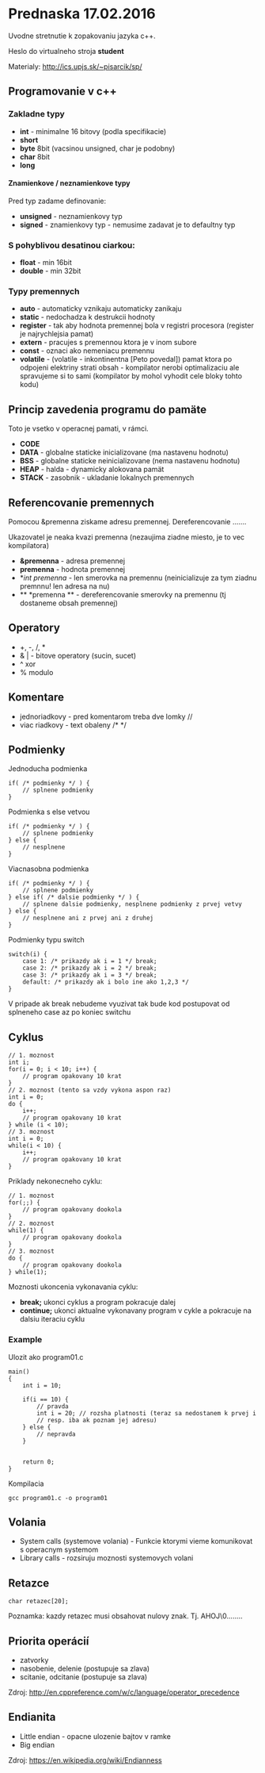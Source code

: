 # Prednaska 17.02.2016

Uvodne stretnutie k zopakovaniu jazyka c++.

Heslo do virtualneho stroja **student**

Materialy: http://ics.upjs.sk/~pisarcik/sp/

## Programovanie v c++

### Zakladne typy

* **int** - minimalne 16 bitovy (podla specifikacie)
* **short**
* **byte** 8bit (vacsinou unsigned, char je podobny)
* **char** 8bit
* **long**

#### Znamienkove / neznamienkove typy

Pred typ zadame definovanie:

* **unsigned** - neznamienkovy typ
* **signed** - znamienkovy typ - nemusime zadavat je to defaultny typ

### S pohyblivou desatinou ciarkou:

* **float** - min 16bit
* **double** - min 32bit

### Typy premennych

* **auto** - automaticky vznikaju automaticky zanikaju
* **static** - nedochadza k destrukcii hodnoty
* **register** - tak aby hodnota premennej bola v registri procesora (register je najrychlejsia pamat)
* **extern** - pracujes s premennou ktora je v inom subore
* **const** - oznaci ako nemeniacu premennu
* **volatile** - (volatile - inkontinentna [Peto povedal]) pamat ktora po odpojeni elektriny strati obsah - kompilator nerobi optimalizaciu ale spravujeme si to sami (kompilator by mohol vyhodit cele bloky tohto kodu)

## Princip zavedenia programu do pamäte

Toto je vsetko v operacnej pamati, v rámci.

* **CODE**
* **DATA** - globalne staticke inicializovane (ma nastavenu hodnotu)
* **BSS** - globalne staticke neinicializovane (nema nastavenu hodnotu)
* **HEAP** - halda - dynamicky alokovana pamät
* **STACK** - zasobnik - ukladanie lokalnych premennych

## Referencovanie premennych

Pomocou &premenna ziskame adresu premennej. 
Dereferencovanie .......

Ukazovatel je neaka kvazi premenna (nezaujima ziadne miesto, je to vec kompilatora)

* **&premenna** - adresa premennej
* **premenna** - hodnota premennej
* **int *premenna** - len smerovka na premennu (neinicializuje za tym ziadnu premnnu! len adresa na nu)
* ** *premenna ** - dereferencovanie smerovky na premennu (tj dostaneme obsah premennej)

## Operatory

* +, -, /, *
* & | - bitove operatory (sucin, sucet)
* ^ xor
* % modulo

## Komentare

* jednoriadkovy - pred komentarom treba dve lomky //
* viac riadkovy - text obaleny /* */

## Podmienky

Jednoducha podmienka

	if( /* podmienky */ ) {
		// splnene podmienky
	}

Podmienka s else vetvou

	if( /* podmienky */ ) {
		// splnene podmienky
	} else {
		// nesplnene
	}

Viacnasobna podmienka

	if( /* podmienky */ ) {
		// splnene podmienky
	} else if( /* dalsie podmienky */ ) {
		// splnene dalsie podmienky, nesplnene podmienky z prvej vetvy
	} else {
		// nesplnene ani z prvej ani z druhej
	}
	
Podmienky typu switch

	switch(i) {
		case 1: /* prikazdy ak i = 1 */ break;
		case 2: /* prikazdy ak i = 2 */ break;
		case 3: /* prikazdy ak i = 3 */ break;
		default: /* prikazdy ak i bolo ine ako 1,2,3 */
	}
	
V pripade ak break nebudeme vyuzivat tak bude kod postupovat od splneneho case az po koniec switchu
	
## Cyklus

	// 1. moznost
	int i;
	for(i = 0; i < 10; i++) {
		// program opakovany 10 krat
	}
	// 2. moznost (tento sa vzdy vykona aspon raz)
	int i = 0;
	do {
		i++;
		// program opakovany 10 krat
	} while (i < 10);
	// 3. moznost
	int i = 0;
	while(i < 10) {
		i++;
		// program opakovany 10 krat
	}
	
Priklady nekonecneho cyklu:

	// 1. moznost
	for(;;) {
		// program opakovany dookola
	}
	// 2. moznost
	while(1) {
		// program opakovany dookola
	}
	// 3. moznost
	do {
		// program opakovany dookola
	} while(1);

Moznosti ukoncenia vykonavania cyklu:

* **break;** ukonci cyklus a program pokracuje dalej
* **continue;** ukonci aktualne vykonavany program v cykle a pokracuje na dalsiu iteraciu cyklu

### Example

Ulozit ako program01.c

	main()
	{
		int i = 10;
		
		if(i == 10) {
			// pravda
			int i = 20; // rozsha platnosti (teraz sa nedostanem k prvej i
			// resp. iba ak poznam jej adresu)
		} else {
			// nepravda
		}
		
		
		return 0;
	}
	
Kompilacia

	gcc program01.c -o program01


## Volania

* System calls (systemove volania) - Funkcie ktorymi vieme komunikovat s operacnym systemom
* Library calls - rozsiruju moznosti systemovych volani

## Retazce

	char retazec[20];
	
Poznamka: kazdy retazec musi obsahovat nulovy znak. Tj. AHOJ\0........

## Priorita operácií

* zatvorky
* nasobenie, delenie (postupuje sa zlava)
* scitanie, odcitanie (postupuje sa zlava)

Zdroj: http://en.cppreference.com/w/c/language/operator_precedence

## Endianita

* Little endian - opacne ulozenie bajtov v ramke
* Big endian

Zdroj: https://en.wikipedia.org/wiki/Endianness
